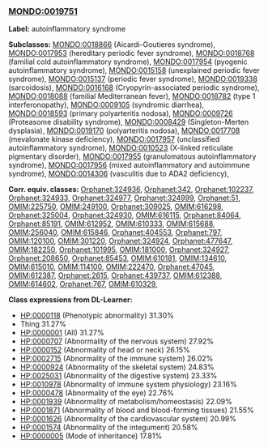 
### [MONDO:0019751](http://purl.obolibrary.org/obo/MONDO_0019751)
**Label:** autoinflammatory syndrome

**Subclasses:** [MONDO:0018866](http://purl.obolibrary.org/obo/MONDO_0018866) (Aicardi-Goutieres syndrome), [MONDO:0017953](http://purl.obolibrary.org/obo/MONDO_0017953) (hereditary periodic fever syndrome), [MONDO:0018768](http://purl.obolibrary.org/obo/MONDO_0018768) (familial cold autoinflammatory syndrome), [MONDO:0017954](http://purl.obolibrary.org/obo/MONDO_0017954) (pyogenic autoinflammatory syndrome), [MONDO:0015158](http://purl.obolibrary.org/obo/MONDO_0015158) (unexplained periodic fever syndrome), [MONDO:0015137](http://purl.obolibrary.org/obo/MONDO_0015137) (periodic fever syndrome), [MONDO:0019338](http://purl.obolibrary.org/obo/MONDO_0019338) (sarcoidosis), [MONDO:0016168](http://purl.obolibrary.org/obo/MONDO_0016168) (Cryopyrin-associated periodic syndrome), [MONDO:0018088](http://purl.obolibrary.org/obo/MONDO_0018088) (familial Mediterranean fever), [MONDO:0018782](http://purl.obolibrary.org/obo/MONDO_0018782) (type 1 interferonopathy), [MONDO:0009105](http://purl.obolibrary.org/obo/MONDO_0009105) (syndromic diarrhea), [MONDO:0018593](http://purl.obolibrary.org/obo/MONDO_0018593) (primary polyarteritis nodosa), [MONDO:0009726](http://purl.obolibrary.org/obo/MONDO_0009726) (Proteasome disability syndrome), [MONDO:0008429](http://purl.obolibrary.org/obo/MONDO_0008429) (Singleton-Merten dysplasia), [MONDO:0019170](http://purl.obolibrary.org/obo/MONDO_0019170) (polyarteritis nodosa), [MONDO:0017708](http://purl.obolibrary.org/obo/MONDO_0017708) (mevalonate kinase deficiency), [MONDO:0017957](http://purl.obolibrary.org/obo/MONDO_0017957) (unclassified autoinflammatory syndrome), [MONDO:0010523](http://purl.obolibrary.org/obo/MONDO_0010523) (X-linked reticulate pigmentary disorder), [MONDO:0017955](http://purl.obolibrary.org/obo/MONDO_0017955) (granulomatous autoinflammatory syndrome), [MONDO:0017956](http://purl.obolibrary.org/obo/MONDO_0017956) (mixed autoinflammatory and autoimmune syndrome), [MONDO:0014306](http://purl.obolibrary.org/obo/MONDO_0014306) (vasculitis due to ADA2 deficiency), 

**Corr. equiv. classes:** [Orphanet:324936](http://www.orpha.net/ORDO/Orphanet_324936), [Orphanet:342](http://www.orpha.net/ORDO/Orphanet_342), [Orphanet:102237](http://www.orpha.net/ORDO/Orphanet_102237), [Orphanet:324933](http://www.orpha.net/ORDO/Orphanet_324933), [Orphanet:324977](http://www.orpha.net/ORDO/Orphanet_324977), [Orphanet:324999](http://www.orpha.net/ORDO/Orphanet_324999), [Orphanet:51](http://www.orpha.net/ORDO/Orphanet_51), [OMIM:225750](http://purl.obolibrary.org/obo/OMIM_225750), [OMIM:249100](http://purl.obolibrary.org/obo/OMIM_249100), [Orphanet:309025](http://www.orpha.net/ORDO/Orphanet_309025), [OMIM:616298](http://purl.obolibrary.org/obo/OMIM_616298), [Orphanet:325004](http://www.orpha.net/ORDO/Orphanet_325004), [Orphanet:324930](http://www.orpha.net/ORDO/Orphanet_324930), [OMIM:616115](http://purl.obolibrary.org/obo/OMIM_616115), [Orphanet:84064](http://www.orpha.net/ORDO/Orphanet_84064), [Orphanet:85191](http://www.orpha.net/ORDO/Orphanet_85191), [OMIM:612952](http://purl.obolibrary.org/obo/OMIM_612952), [OMIM:610333](http://purl.obolibrary.org/obo/OMIM_610333), [OMIM:615688](http://purl.obolibrary.org/obo/OMIM_615688), [OMIM:256040](http://purl.obolibrary.org/obo/OMIM_256040), [OMIM:615846](http://purl.obolibrary.org/obo/OMIM_615846), [Orphanet:404553](http://www.orpha.net/ORDO/Orphanet_404553), [Orphanet:797](http://www.orpha.net/ORDO/Orphanet_797), [OMIM:120100](http://purl.obolibrary.org/obo/OMIM_120100), [OMIM:301220](http://purl.obolibrary.org/obo/OMIM_301220), [Orphanet:324924](http://www.orpha.net/ORDO/Orphanet_324924), [Orphanet:477647](http://www.orpha.net/ORDO/Orphanet_477647), [OMIM:182250](http://purl.obolibrary.org/obo/OMIM_182250), [Orphanet:101995](http://www.orpha.net/ORDO/Orphanet_101995), [OMIM:181000](http://purl.obolibrary.org/obo/OMIM_181000), [Orphanet:324927](http://www.orpha.net/ORDO/Orphanet_324927), [Orphanet:208650](http://www.orpha.net/ORDO/Orphanet_208650), [Orphanet:85453](http://www.orpha.net/ORDO/Orphanet_85453), [OMIM:610181](http://purl.obolibrary.org/obo/OMIM_610181), [OMIM:134610](http://purl.obolibrary.org/obo/OMIM_134610), [OMIM:615010](http://purl.obolibrary.org/obo/OMIM_615010), [OMIM:114100](http://purl.obolibrary.org/obo/OMIM_114100), [OMIM:222470](http://purl.obolibrary.org/obo/OMIM_222470), [Orphanet:47045](http://www.orpha.net/ORDO/Orphanet_47045), [OMIM:612387](http://purl.obolibrary.org/obo/OMIM_612387), [Orphanet:2615](http://www.orpha.net/ORDO/Orphanet_2615), [Orphanet:439737](http://www.orpha.net/ORDO/Orphanet_439737), [OMIM:612388](http://purl.obolibrary.org/obo/OMIM_612388), [OMIM:614602](http://purl.obolibrary.org/obo/OMIM_614602), [Orphanet:767](http://www.orpha.net/ORDO/Orphanet_767), [OMIM:610329](http://purl.obolibrary.org/obo/OMIM_610329), 

**Class expressions from DL-Learner:**

- [HP:0000118](http://purl.obolibrary.org/obo/HP_0000118) (Phenotypic abnormality) 31.30%
- Thing 31.27%
- [HP:0000001](http://purl.obolibrary.org/obo/HP_0000001) (All) 31.27%
- [HP:0000707](http://purl.obolibrary.org/obo/HP_0000707) (Abnormality of the nervous system) 27.92%
- [HP:0000152](http://purl.obolibrary.org/obo/HP_0000152) (Abnormality of head or neck) 26.15%
- [HP:0002715](http://purl.obolibrary.org/obo/HP_0002715) (Abnormality of the immune system) 26.02%
- [HP:0000924](http://purl.obolibrary.org/obo/HP_0000924) (Abnormality of the skeletal system) 24.83%
- [HP:0025031](http://purl.obolibrary.org/obo/HP_0025031) (Abnormality of the digestive system) 23.33%
- [HP:0010978](http://purl.obolibrary.org/obo/HP_0010978) (Abnormality of immune system physiology) 23.16%
- [HP:0000478](http://purl.obolibrary.org/obo/HP_0000478) (Abnormality of the eye) 22.76%
- [HP:0001939](http://purl.obolibrary.org/obo/HP_0001939) (Abnormality of metabolism/homeostasis) 22.09%
- [HP:0001871](http://purl.obolibrary.org/obo/HP_0001871) (Abnormality of blood and blood-forming tissues) 21.55%
- [HP:0001626](http://purl.obolibrary.org/obo/HP_0001626) (Abnormality of the cardiovascular system) 20.99%
- [HP:0001574](http://purl.obolibrary.org/obo/HP_0001574) (Abnormality of the integument) 20.58%
- [HP:0000005](http://purl.obolibrary.org/obo/HP_0000005) (Mode of inheritance) 17.81%


